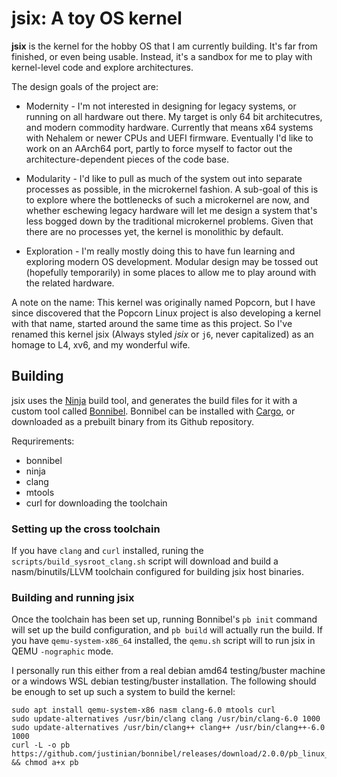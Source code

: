 # jsix: A toy OS kernel

**jsix** is the kernel for the hobby OS that I am currently building. It's
far from finished, or even being usable. Instead, it's a sandbox for me to play
with kernel-level code and explore architectures.

The design goals of the project are:

* Modernity - I'm not interested in designing for legacy systems, or running on
  all hardware out there. My target is only 64 bit architecutres, and modern
  commodity hardware. Currently that means x64 systems with Nehalem or newer
  CPUs and UEFI firmware. Eventually I'd like to work on an AArch64 port,
  partly to force myself to factor out the architecture-dependent pieces of the
  code base.

* Modularity - I'd like to pull as much of the system out into separate
  processes as possible, in the microkernel fashion. A sub-goal of this is to
  explore where the bottlenecks of such a microkernel are now, and whether
  eschewing legacy hardware will let me design a system that's less bogged down
  by the traditional microkernel problems. Given that there are no processes
  yet, the kernel is monolithic by default.

* Exploration - I'm really mostly doing this to have fun learning and exploring
  modern OS development. Modular design may be tossed out (hopefully
  temporarily) in some places to allow me to play around with the related
  hardware.

A note on the name: This kernel was originally named Popcorn, but I have since
discovered that the Popcorn Linux project is also developing a kernel with that
name, started around the same time as this project. So I've renamed this kernel
jsix (Always styled _jsix_ or `j6`, never capitalized) as an homage to L4, xv6,
and my wonderful wife.

## Building

jsix uses the [Ninja][] build tool, and generates the build files for it with a
custom tool called [Bonnibel][]. Bonnibel can be installed with [Cargo][], or
downloaded as a prebuilt binary from its Github repository.

[Ninja]:    https://ninja-build.org
[Bonnibel]: https://github.com/justinian/bonnibel
[Cargo]:    https://crates.io/crates/bonnibel

Requrirements:

* bonnibel
* ninja
* clang
* mtools
* curl for downloading the toolchain

### Setting up the cross toolchain

If you have `clang` and `curl` installed, runing the `scripts/build_sysroot_clang.sh`
script will download and build a nasm/binutils/LLVM toolchain configured for building
jsix host binaries.

### Building and running jsix

Once the toolchain has been set up, running Bonnibel's `pb init` command will
set up the build configuration, and `pb build` will actually run the build.  If
you have `qemu-system-x86_64` installed, the `qemu.sh` script will to run jsix
in QEMU `-nographic` mode.

I personally run this either from a real debian amd64 testing/buster machine or
a windows WSL debian testing/buster installation. The following should be
enough to set up such a system to build the kernel:

    sudo apt install qemu-system-x86 nasm clang-6.0 mtools curl
    sudo update-alternatives /usr/bin/clang clang /usr/bin/clang-6.0 1000
    sudo update-alternatives /usr/bin/clang++ clang++ /usr/bin/clang++-6.0 1000
	curl -L -o pb https://github.com/justinian/bonnibel/releases/download/2.0.0/pb_linux_amd64 && chmod a+x pb

